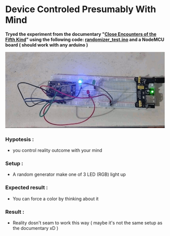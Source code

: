 # Device Controled Presumably With Mind

**Tryed the experiment from the documentary "[Close Encounters of the Fifth Kind](https://www.youtube.com/watch?v=CRK6IA--Swk)" using the following code: [randomizer_test.ino](randomizer_test.ino) and a NodeMCU board ( should work with any arduino )**

![Randomizer Setup](randomizer_test.gif)



### Hypotesis :
  - you control reality outcome with your mind
### Setup :
  - A random generator make one of 3 LED (RGB) light up
### Expected result :
  - You can force a color by thinking about it
### Result :
  - Reality dosn't seam to work this way ( maybe it's not the same setup as the documentary xD )
